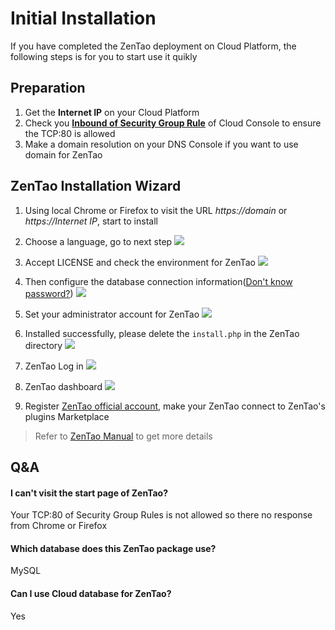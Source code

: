 # Initial Installation

If you have completed the ZenTao deployment on Cloud Platform, the following steps is for you to start use it quikly

## Preparation

1. Get the **Internet IP** on your Cloud Platform
2. Check you **[Inbound of Security Group Rule](https://support.websoft9.com/docs/faq/tech-instance.html)** of Cloud Console to ensure the TCP:80 is allowed
3. Make a domain resolution on your DNS Console if you want to use domain for ZenTao

## ZenTao Installation Wizard

1. Using local Chrome or Firefox to visit the URL *https://domain* or *https://Internet IP*, start to install  

2. Choose a language, go to next step 
   ![](https://libs.websoft9.com/Websoft9/DocsPicture/en/zentao/zentao-installstart-websoft9.png)

3. Accept LICENSE and check the environment for ZenTao
   ![](https://libs.websoft9.com/Websoft9/DocsPicture/en/zentao/zentao-installsyscheck-websoft9.png)

4. Then configure the database connection information([Don't know password?](https://support.websoft9.com/docs/lamp/stack-accounts.html#mysql))
   ![](https://libs.websoft9.com/Websoft9/DocsPicture/en/zentao/zentao-installdbconf-websoft9.png)

5. Set your administrator account for ZenTao
   ![](https://libs.websoft9.com/Websoft9/DocsPicture/en/zentao/zentao-installadmin-websoft9.png)

6. Installed successfully, please delete the `install.php` in the ZenTao directory
   ![](https://libs.websoft9.com/Websoft9/DocsPicture/en/zentao/zentao-installss-websoft9.png)

7. ZenTao Log in
   ![](https://libs.websoft9.com/Websoft9/DocsPicture/en/zentao/zentao-login-websoft9.png)

8. ZenTao dashboard
   ![](https://libs.websoft9.com/Websoft9/DocsPicture/en/zentao/zentao-gui-websoft9.png)

9. Register [ZenTao official account](https://www.zentao.net/user-register.html), make your ZenTao connect to ZenTao's plugins Marketplace

> Refer to [ZenTao Manual](https://www.zentao.pm/book/zentaomanual/) to get more details

## Q&A

#### I can't visit the start page of ZenTao?

Your TCP:80 of Security Group Rules is not allowed so there no response from Chrome or Firefox

#### Which database does this ZenTao package use?

MySQL

#### Can I use Cloud database for ZenTao?

Yes